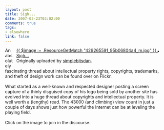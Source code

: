 ```yaml
--- 
layout: post
title: Sigh...
date: 2007-03-23T03:02:00
comments: true
tags:
- elsewhere
link: false
---
```

<div style="float: right; margin-left: 10px; margin-bottom: 10px;">
<a href="http://www.flickr.com/photos/simplebitsdan/429265591/" title="photo sharing">{{ $image := .ResourceGetMatch "429265591_95b06804a4_m.jpg" }}
<img src="{{ $image.RelPermalink }}" alt="" style="border: solid 2px #000000;" >
<br />
<span style="font-size: 0.9em; margin-top: 0px;">
<a href="http://www.flickr.com/photos/simplebitsdan/429265591/">Sigh...</a>
<br />
Originally uploaded by <a href="http://www.flickr.com/people/simplebitsdan/">simplebitsdan</a>.
</span>
</div>
<p>
An absolutely fascinating thread about intellectual property rights, copyrights, trademarks, and theft of design work can be found over on Flickr. <br />
<br />
What started as a well-known and respected designer posting a screen capture of a thinly disguised copy of his logo being sold by another site has evolved into a huge thread about copyrights and intellectual property. It is well worth a (lengthy) read. The 43000 (and climbing) view count in just a couple of days shows just how powerful the Internet can be at leveling the playing field. <br />
<br />
Click on the image to join in the discourse.
<br clear="all" /></p>
